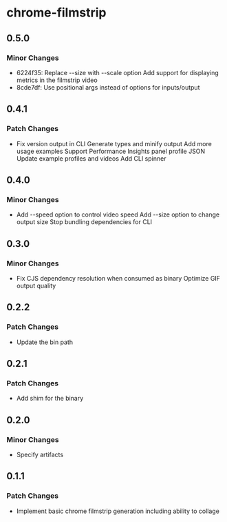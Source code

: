 # chrome-filmstrip

## 0.5.0

### Minor Changes

- 6224f35: Replace --size with --scale option
  Add support for displaying metrics in the filmstrip video
- 8cde7df: Use positional args instead of options for inputs/output

## 0.4.1

### Patch Changes

- Fix version output in CLI
  Generate types and minify output
  Add more usage examples
  Support Performance Insights panel profile JSON
  Update example profiles and videos
  Add CLI spinner

## 0.4.0

### Minor Changes

- Add --speed option to control video speed
  Add --size option to change output size
  Stop bundling dependencies for CLI

## 0.3.0

### Minor Changes

- Fix CJS dependency resolution when consumed as binary
  Optimize GIF output quality

## 0.2.2

### Patch Changes

- Update the bin path

## 0.2.1

### Patch Changes

- Add shim for the binary

## 0.2.0

### Minor Changes

- Specify artifacts

## 0.1.1

### Patch Changes

- Implement basic chrome filmstrip generation including ability to collage
